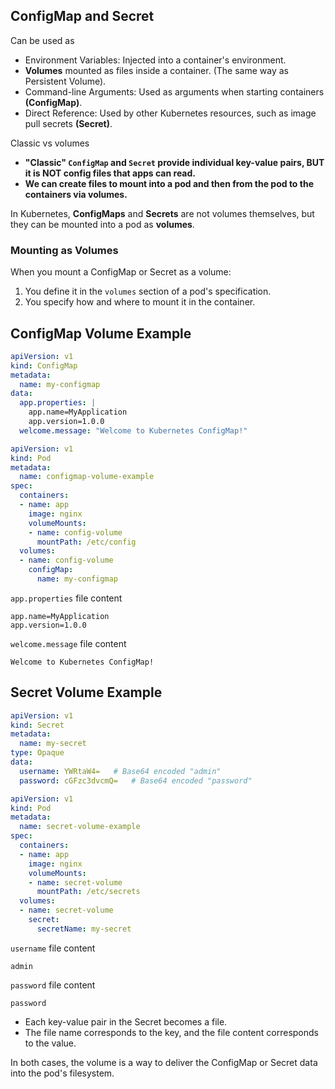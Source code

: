 ## ConfigMap and Secret

Can be used as
- Environment Variables: Injected into a container's environment.
- **Volumes** mounted as files inside a container. (The same way as Persistent Volume).
- Command-line Arguments: Used as arguments when starting containers **(ConfigMap)**.
- Direct Reference: Used by other Kubernetes resources, such as image pull secrets **(Secret)**.

Classic vs volumes
- **"Classic" `ConfigMap` and `Secret` provide individual key-value pairs, BUT it is NOT config files that apps can read.**
- **We can create files to mount into a pod and then from the pod to the containers via volumes.**

In Kubernetes, **ConfigMaps** and **Secrets** are not volumes themselves, but they can be mounted into a pod as **volumes**.

### Mounting as Volumes
When you mount a ConfigMap or Secret as a volume:
1. You define it in the `volumes` section of a pod's specification.
2. You specify how and where to mount it in the container.

## **ConfigMap Volume Example**

```yaml
apiVersion: v1
kind: ConfigMap
metadata:
  name: my-configmap
data:
  app.properties: |
    app.name=MyApplication
    app.version=1.0.0
  welcome.message: "Welcome to Kubernetes ConfigMap!"
```

```yaml
apiVersion: v1
kind: Pod
metadata:
  name: configmap-volume-example
spec:
  containers:
  - name: app
    image: nginx
    volumeMounts:
    - name: config-volume
      mountPath: /etc/config
  volumes:
  - name: config-volume
    configMap:
      name: my-configmap
```

`app.properties` file content
```plaintext
app.name=MyApplication
app.version=1.0.0
```

`welcome.message` file content
```plaintext
Welcome to Kubernetes ConfigMap!
```

## **Secret Volume Example**

```yaml
apiVersion: v1
kind: Secret
metadata:
  name: my-secret
type: Opaque
data:
  username: YWRtaW4=   # Base64 encoded "admin"
  password: cGFzc3dvcmQ=   # Base64 encoded "password"
```

```yaml
apiVersion: v1
kind: Pod
metadata:
  name: secret-volume-example
spec:
  containers:
  - name: app
    image: nginx
    volumeMounts:
    - name: secret-volume
      mountPath: /etc/secrets
  volumes:
  - name: secret-volume
    secret:
      secretName: my-secret
```

`username` file content
```plaintext
admin
```

`password` file content
```plaintext
password
```

- Each key-value pair in the Secret becomes a file.
- The file name corresponds to the key, and the file content corresponds to the value.

In both cases, the volume is a way to deliver the ConfigMap or Secret data into the pod's filesystem.
